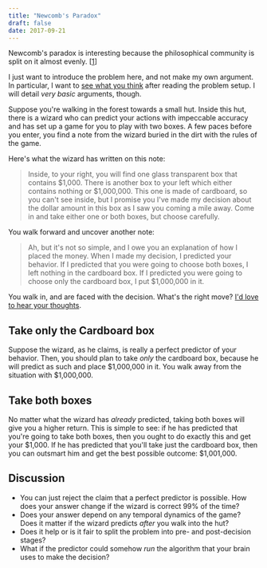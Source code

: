 ```yaml
---
title: "Newcomb's Paradox"
draft: false
date: 2017-09-21
---
```

Newcomb's paradox is interesting because the philosophical community is
split on it almost evenly. [[1]]

I just want to introduce the problem here, and not make my own argument. In particular, I want to [see what you think](https://goo.gl/forms/gSJb4qU7GrfpwO333) after reading the problem setup. I will detail _very basic_ arguments, though.

Suppose you're walking in the forest towards a small hut. Inside this hut,
there is a wizard who can predict your actions with impeccable accuracy and
has set up a game for you to play with two boxes. A few paces before you enter,
you find a note from the wizard buried in the dirt with the rules of the game.

Here's what the wizard has written on this note:


> Inside, to your right, you will find one glass transparent box that contains $1,000. There is another box to your left which either contains nothing or $1,000,000. This one is made of cardboard, so you can't see inside, but I promise you I've made my decision about the dollar amount in this box as I saw you coming a mile away. Come in and take either one or both boxes, but choose carefully.

You walk forward and uncover another note:


> Ah, but it's not so simple, and I owe you an explanation of how I placed the money. When I made my decision, I predicted your behavior. If I predicted that you were going to choose both boxes, I left nothing in the cardboard box. If I predicted you were going to choose only the cardboard box, I put $1,000,000 in it.

You walk in, and are faced with the decision. What's the right move? [I'd love to hear your thoughts](https://goo.gl/forms/gSJb4qU7GrfpwO333).

## Take only the Cardboard box
Suppose the wizard, as he claims, is really a perfect predictor of your behavior.
Then, you should plan to take _only_ the cardboard box, because he will predict as such
and place $1,000,000 in it. You walk away from the situation with $1,000,000.

## Take both boxes
No matter what the wizard has _already_ predicted, taking both boxes will give you a
higher return. This is simple to see: if he has predicted that you're going to
take both boxes, then you ought to do exactly this and get your $1,000. If he has
predicted that you'll take just the cardboard box, then you can outsmart him
and get the best possible outcome: $1,001,000.

## Discussion

- You can just reject the claim that a perfect predictor is possible. How does your
answer change if the wizard is correct 99% of the time?
- Does your answer depend on any temporal dynamics of the game? Does it matter
if the wizard predicts _after_ you walk into the hut?
- Does it help or is it fair to split the problem into pre- and post-decision
stages?
- What if the predictor could somehow _run_ the algorithm that your brain uses
to make the decision?

[1]: https://philpapers.org/surveys/results.pl
